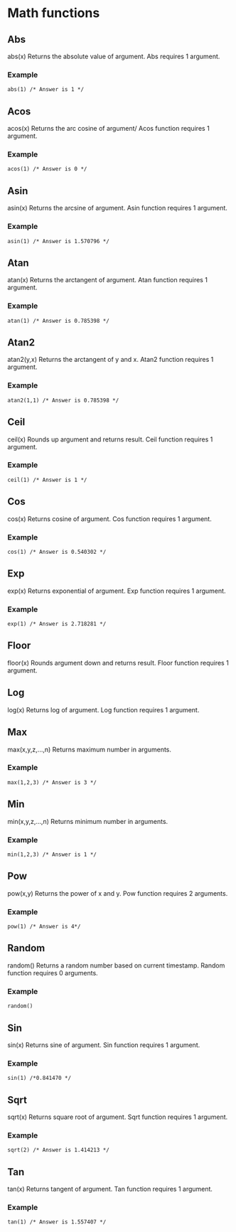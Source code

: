 # Math functions
## Abs
abs(x)
Returns the absolute value of argument. Abs requires 1 argument.
### Example
```
abs(1) /* Answer is 1 */
```

## Acos
acos(x)
Returns the arc cosine of argument/ Acos function requires 1 argument.
### Example
```
acos(1) /* Answer is 0 */
```

## Asin
asin(x)
Returns the arcsine of argument. Asin function requires 1 argument.
### Example
```
asin(1) /* Answer is 1.570796 */
```

## Atan
atan(x)
Returns the arctangent of argument. Atan function requires 1 argument.
### Example
```
atan(1) /* Answer is 0.785398 */
```

## Atan2
atan2(y,x)
Returns the arctangent of y and x. Atan2 function requires 1 argument.
### Example
```
atan2(1,1) /* Answer is 0.785398 */
```

## Ceil
ceil(x)
Rounds up argument and returns result. Ceil function requires 1 argument.
### Example
```
ceil(1) /* Answer is 1 */
```

## Cos
cos(x)
Returns cosine of argument. Cos function requires 1 argument.
### Example
```
cos(1) /* Answer is 0.540302 */
```

## Exp
exp(x)
Returns exponential of argument. Exp function requires 1 argument.
### Example
```
exp(1) /* Answer is 2.718281 */
```

## Floor
floor(x)
Rounds argument down and returns result. Floor function requires 1 argument.

## Log
log(x)
Returns log of argument. Log function requires 1 argument.

## Max
max(x,y,z,...,n)
Returns maximum number in arguments.
### Example
```
max(1,2,3) /* Answer is 3 */
```

## Min
min(x,y,z,...,n)
Returns minimum number in arguments.
### Example
```
min(1,2,3) /* Answer is 1 */
```

## Pow
pow(x,y)
Returns the power of x and y. Pow function requires 2 arguments.
### Example
```
pow(1) /* Answer is 4*/
```

## Random
random()
Returns a random number based on current timestamp. Random function requires 0 arguments.
### Example
```
random()
```

## Sin
sin(x)
Returns sine of argument. Sin function requires 1 argument.
### Example
```
sin(1) /*0.841470 */
```

## Sqrt
sqrt(x)
Returns square root of argument. Sqrt function requires 1 argument.
### Example
```
sqrt(2) /* Answer is 1.414213 */
```

## Tan
tan(x)
Returns tangent of argument. Tan function requires 1 argument.
### Example
```
tan(1) /* Answer is 1.557407 */
```
